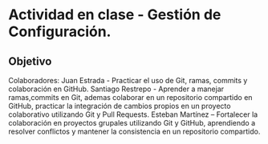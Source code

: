 # Actividad en clase - Gestión de Configuración.
## Objetivo
Colaboradores:
Juan Estrada - Practicar el uso de Git, ramas, commits y colaboración en GitHub.
Santiago Restrepo - Aprender a manejar ramas,commits en Git, ademas colaborar en un repositorio compartido en GitHub, practicar la integración de cambios propios en un proyecto colaborativo utilizando Git y Pull Requests.
Esteban Martínez – Fortalecer la colaboración en proyectos grupales utilizando Git y GitHub, aprendiendo a resolver conflictos y mantener la consistencia en un repositorio compartido.